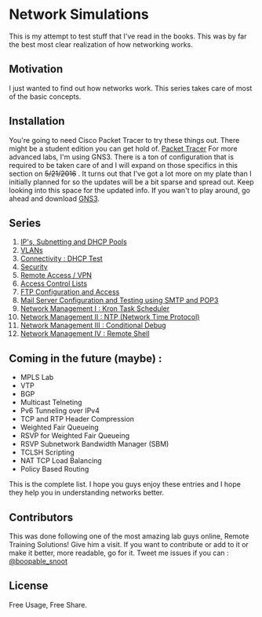 # Network Simulations
This is my attempt to test stuff that I've read in the books. This was by far the best most clear realization of how networking works.

## Motivation
I just wanted to find out how networks work. This series takes care of most of the basic concepts.

## Installation
You're going to need Cisco Packet Tracer to try these things out. There might be a student edition you can get hold of.
[Packet Tracer](https://www.netacad.com/about-networking-academy/packet-tracer/) 
For more advanced labs, I'm using GNS3. There is a ton of configuration that is required to be taken care of and I will expand on those
specifics in this section on ~~5/21/2016~~ . It turns out that I've got a lot more on my plate than I initially planned for so the updates will be a bit sparse and spread out. Keep looking into this space for the updated info. 
If you wan't to play around, go ahead and download [GNS3](https://www.gns3.com/software/download). 

## Series
1. [IP's, Subnetting and DHCP Pools](https://github.com/shreyasgune/network-simulations/tree/master/IP%20Addressing)
2. [VLANs](https://github.com/shreyasgune/network-simulations/tree/master/VLAN)
3. [Connectivity : DHCP Test](https://github.com/shreyasgune/network-simulations/tree/master/Connectivity)
4. [Security](https://github.com/shreyasgune/network-simulations/tree/master/Security)
5. [Remote Access / VPN](https://github.com/shreyasgune/network-simulations/tree/master/Remote%20Access%20VPN)
6. [Access Control Lists](https://github.com/shreyasgune/network-simulations/tree/master/ACL) 
7. [FTP Configuration and Access](https://github.com/shreyasgune/network-simulations/tree/master/FTP)
8. [Mail Server Configuration and Testing using SMTP and POP3](https://github.com/shreyasgune/network-simulations/tree/master/SMTP%20and%20POP3)
9. [Network Management I : Kron Task Scheduler](https://github.com/shreyasgune/network-simulations/tree/master/Kron)
10. [Network Management II : NTP (Network Time Protocol)](https://github.com/shreyasgune/network-simulations/tree/master/NTP%20(Network%20Time%20Protocol))
11. [Network Management III : Conditional Debug](https://github.com/shreyasgune/network-simulations/tree/master/Conditional%20Debug)
12. [Network Management IV : Remote Shell](https://github.com/shreyasgune/network-simulations/tree/master/Remote%20Shell) 

## Coming in the future (maybe) : 
 - MPLS Lab
 - VTP
 - BGP
 - Multicast Telneting
 - Pv6 Tunneling over IPv4
 - TCP and RTP Header Compression
 - Weighted Fair Queueing 
 - RSVP for Weighted Fair Queueing 
 - RSVP Subnetwork Bandwidth Manager (SBM)
 - TCLSH Scripting
 - NAT TCP Load Balancing
 - Policy Based Routing

This is the complete list. I hope you guys enjoy these entries and I hope they help you in understanding networks better.

## Contributors
This was done following one of the most amazing lab guys online, Remote Training Solutions! Give him a visit. 
If you want to contribute or add to it or make it better, more readable, go for it. Tweet me issues if you can  : [@boopable_snoot](https://www.twitter.com/boopable_snoot) 

## License
Free Usage, Free Share. 
